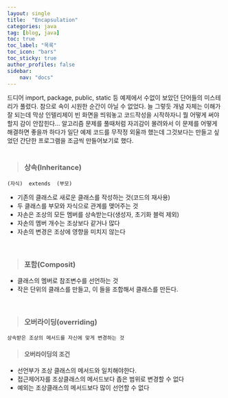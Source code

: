 ```yaml
---
layout: single
title:  "Encapsulation"
categories: java
tag: [blog, java]
toc: true
toc_label: "목록"
toc_icon: "bars"
toc_sticky: true
author_profiles: false
sidebar:
    nav: "docs"
---  
```



드디어 import, package, public, static 등 예제에서 수없이 보았던 단어들의 미스테리가 풀렸다. 참으로 속이 시원한 순간이 아닐 수 없었다. 늘 그렇듯 개념 자체는 이해가 잘 되는데 막상 인텔리제이 빈 화면을 띄워놓고 코드작성을 시작하자니 뭘 어떻게 써야할지 감이 안잡힌다... 알고리즘 문제를 풀때처럼 자괴감이 몰려와서 이 문제를 어떻게 해결하면 좋을까 하다가 일단 예제 코드를 무작정 외울까 했는데 그것보다는 만들고 싶었던 간단한 프로그램을 조금씩 만들어보기로 했다.  
<br>

> ### 상속(Inheritance)

```
(자식)  extends  (부모)
```

- 기존의 클래스로 새로운 클래스를 작성하는 것(코드의 재사용)
- 두 클래스를 부모와 자식으로 관계를 맺어주는 것
- 자손은 조상의 모든 멤버를 상속받는다(생성자, 초기화 블럭 제외)
- 자손의 멤버 개수는 조상보다 같거나 많다
- 자손의 변경은 조상에 영향을 미치지 않는다
<br>

> ### 포함(Composit)

- 클래스의 멤버로 참조변수를 선언하는 것
- 작은 단위의 클래스를 만들고, 이 들을 조합해서 클래스를 만든다.
<br>

> ### 오버라이딩(overriding)
```
상속받은 조상의 메서드를 자신에 맞게 변경하는 것
```

> #### 오버라이딩의 조건
- 선언부가 조상 클래스의 메서드와 일치해야한다.
- 접근제어자를 조상클래스의 메서드보다 좁은 범위로 변경할 수 없다
- 예외는 조상클래스의 메서드보다 많이 선언할 수 없다

